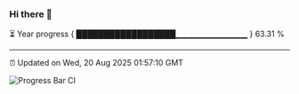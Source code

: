 ### Hi there 👋

⏳ Year progress { ██████████████████▁▁▁▁▁▁▁▁▁▁▁▁ } 63.31 %

---

⏰ Updated on Wed, 20 Aug 2025 01:57:10 GMT

![Progress Bar CI](https://github.com/ZhaoGui/ZhaoGui/workflows/Progress%20Bar%20CI/badge.svg)
